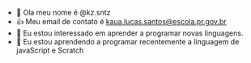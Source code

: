 - 👋 Ola meu nome é @kz.sntz
- 👍 Meu email de contato é kaua.lucas.santos@escola.pr.gov.br
- 👀 Eu estou interessado em aprender a programar novas linguagens.
- 🌱 Eu estou aprendendo a programar recentemente a linguagem de javaScript e Scratch
